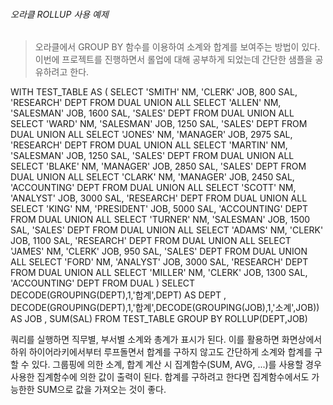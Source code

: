 ###### 오라클 ROLLUP 사용 예제

> 오라클에서 GROUP BY 함수를 이용하여 소계와 합계를 보여주는 방법이 있다.
> 이번에 프로젝트를 진행하면서 롤업에 대해 공부하게 되었는데 간단한 샘플을 공유하려고 한다.

   WITH TEST_TABLE AS (
      SELECT 'SMITH' NM, 'CLERK' JOB, 800 SAL, 'RESEARCH' DEPT FROM DUAL UNION ALL
      SELECT 'ALLEN' NM, 'SALESMAN' JOB, 1600 SAL, 'SALES' DEPT FROM DUAL UNION ALL
      SELECT 'WARD' NM, 'SALESMAN' JOB, 1250 SAL, 'SALES' DEPT FROM DUAL UNION ALL
      SELECT 'JONES' NM, 'MANAGER' JOB, 2975 SAL, 'RESEARCH' DEPT FROM DUAL UNION ALL
      SELECT 'MARTIN' NM, 'SALESMAN' JOB, 1250 SAL, 'SALES' DEPT FROM DUAL UNION ALL
      SELECT 'BLAKE' NM, 'MANAGER' JOB, 2850 SAL, 'SALES' DEPT FROM DUAL UNION ALL
      SELECT 'CLARK' NM, 'MANAGER' JOB, 2450 SAL, 'ACCOUNTING' DEPT FROM DUAL UNION ALL
      SELECT 'SCOTT' NM, 'ANALYST' JOB, 3000 SAL, 'RESEARCH' DEPT FROM DUAL UNION ALL
      SELECT 'KING' NM, 'PRESIDENT' JOB, 5000 SAL, 'ACCOUNTING' DEPT FROM DUAL UNION ALL
      SELECT 'TURNER' NM, 'SALESMAN' JOB, 1500 SAL, 'SALES' DEPT FROM DUAL UNION ALL
      SELECT 'ADAMS' NM, 'CLERK' JOB, 1100 SAL, 'RESEARCH' DEPT FROM DUAL UNION ALL
      SELECT 'JAMES' NM, 'CLERK' JOB, 950 SAL, 'SALES' DEPT FROM DUAL UNION ALL
      SELECT 'FORD' NM, 'ANALYST' JOB, 3000 SAL, 'RESEARCH' DEPT FROM DUAL UNION ALL
      SELECT 'MILLER' NM, 'CLERK' JOB, 1300 SAL, 'ACCOUNTING' DEPT FROM DUAL
   )
   SELECT DECODE(GROUPING(DEPT),1,'합계',DEPT) AS DEPT
        , DECODE(GROUPING(DEPT),1,'합계',DECODE(GROUPING(JOB),1,'소계',JOB)) AS JOB
        , SUM(SAL)
     FROM TEST_TABLE
    GROUP BY ROLLUP(DEPT,JOB)
 
 
 쿼리를 실행하면 직무별, 부서별 소계와 총계가 표시가 된다.
 이를 활용하면 화면상에서 하위 하이어라키에서부터 루프돌면서 합계를 구하지 않고도 간단하게 소계와 합계를 구할 수 있다.
 그룹핑에 의한 소계, 합계 계산 시 집계함수(SUM, AVG, ...)를 사용할 경우 사용한 집계함수에 의한 값이 출력이 된다.
 합계를 구하려고 한다면 집계함수에서도 가능한한 SUM으로 값을 가져오는 것이 좋다.
